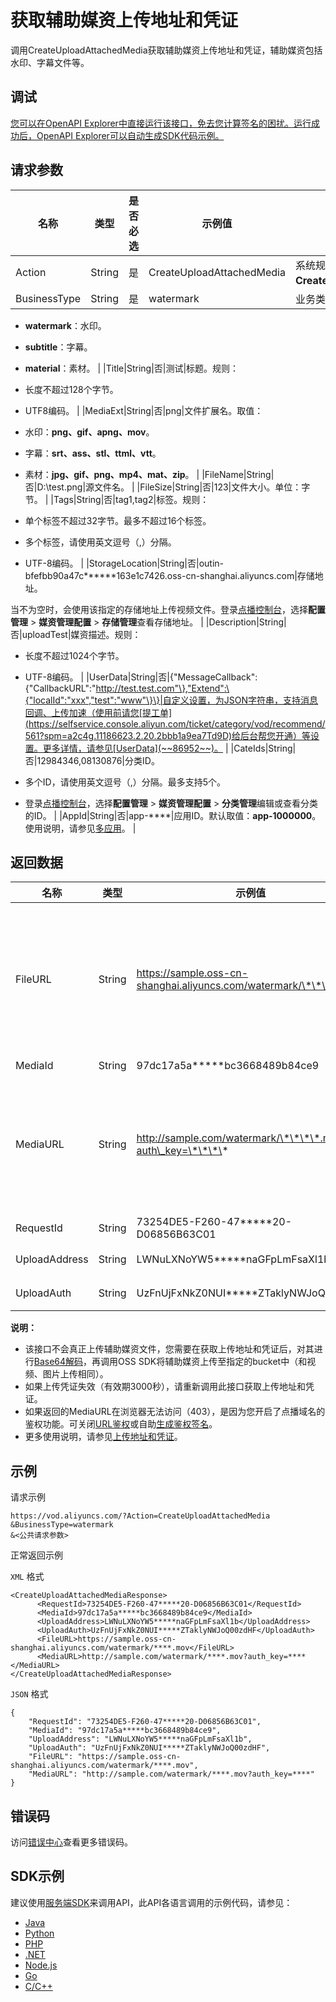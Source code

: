 # 获取辅助媒资上传地址和凭证

调用CreateUploadAttachedMedia获取辅助媒资上传地址和凭证，辅助媒资包括水印、字幕文件等。

## 调试

[您可以在OpenAPI Explorer中直接运行该接口，免去您计算签名的困扰。运行成功后，OpenAPI Explorer可以自动生成SDK代码示例。](https://api.aliyun.com/#product=vod&api=CreateUploadAttachedMedia&type=RPC&version=2017-03-21)

## 请求参数

|名称|类型|是否必选|示例值|描述|
|--|--|----|---|--|
|Action|String|是|CreateUploadAttachedMedia|系统规定参数。取值：**CreateUploadAttachedMedia**。 |
|BusinessType|String|是|watermark|业务类型。取值：

 -   **watermark**：水印。
-   **subtitle**：字幕。
-   **material**：素材。 |
|Title|String|否|测试|标题。规则：

 -   长度不超过128个字节。
-   UTF8编码。 |
|MediaExt|String|否|png|文件扩展名。取值：

 -   水印：**png、gif、apng、mov**。
-   字幕：**srt、ass、stl、ttml、vtt**。
-   素材：**jpg、gif、png、mp4、mat、zip**。 |
|FileName|String|否|D:\\test.png|源文件名。 |
|FileSize|String|否|123|文件大小。单位：字节。 |
|Tags|String|否|tag1,tag2|标签。规则：

 -   单个标签不超过32字节。最多不超过16个标签。
-   多个标签，请使用英文逗号（,）分隔。
-   UTF-8编码。 |
|StorageLocation|String|否|outin-bfefbb90a47c\*\*\*\*\*\*163e1c7426.oss-cn-shanghai.aliyuncs.com|存储地址。

 当不为空时，会使用该指定的存储地址上传视频文件。登录[点播控制台](https://vod.console.aliyun.com/?spm=a2c4g.11186623.2.15.6948257eaZ4m54#/vod/settings/censored)，选择**配置管理** \> **媒资管理配置** \> **存储管理**查看存储地址。 |
|Description|String|否|uploadTest|媒资描述。规则：

 -   长度不超过1024个字节。
-   UTF-8编码。 |
|UserData|String|否|\{"MessageCallback":\{"CallbackURL":"http://test.test.com"\},"Extend":\{"localId":"xxx","test":"www"\}\}|自定义设置，为JSON字符串，支持消息回调、上传加速（使用前请您[提工单](https://selfservice.console.aliyun.com/ticket/category/vod/recommend/561?spm=a2c4g.11186623.2.20.2bbb1a9ea7Td9D)给后台帮您开通）等设置。更多详情，请参见[UserData](~~86952~~)。 |
|CateIds|String|否|12984346,08130876|分类ID。

 -   多个ID，请使用英文逗号（,）分隔。最多支持5个。
-   登录[点播控制台](https://vod.console.aliyun.com/?spm=a2c4g.11186623.2.15.6948257eaZ4m54#/vod/settings/censored)，选择**配置管理** \> **媒资管理配置** \> **分类管理**编辑或查看分类的ID。 |
|AppId|String|否|app-\*\*\*\*|应用ID。默认取值：**app-1000000**。使用说明，请参见[多应用](~~113600~~)。 |

## 返回数据

|名称|类型|示例值|描述|
|--|--|---|--|
|FileURL|String|https://sample.oss-cn-shanghai.aliyuncs.com/watermark/\*\*\*\*.mov|文件OSS地址（不带鉴权）。添加水印时该地址可做为[添加水印](~~98617~~)接口的入参FileUrl。 |
|MediaId|String|97dc17a5a\*\*\*\*\*bc3668489b84ce9|媒资ID。 |
|MediaURL|String|http://sample.com/watermark/\*\*\*\*.mov?auth\_key=\*\*\*\*|媒资地址。如果配置了CDN域名则返回CDN地址，否则为OSS地址。 |
|RequestId|String|73254DE5-F260-47\*\*\*\*\*20-D06856B63C01|请求ID。 |
|UploadAddress|String|LWNuLXNoYW5\*\*\*\*\*naGFpLmFsaXl1b|上传地址。 |
|UploadAuth|String|UzFnUjFxNkZ0NUI\*\*\*\*\*ZTaklyNWJoQ00zdHF|上传凭证。 |

**说明：**

-   该接口不会真正上传辅助媒资文件，您需要在获取上传地址和凭证后，对其进行[Base64解码](~~55397~~)，再调用OSS SDK将辅助媒资上传至指定的bucket中（和视频、图片上传相同）。
-   如果上传凭证失效（有效期3000秒），请重新调用此接口获取上传地址和凭证。
-   如果返回的MediaURL在浏览器无法访问（403），是因为您开启了点播域名的鉴权功能。可关闭[URL鉴权](~~86090~~)或自助[生成鉴权签名](~~57007~~)。
-   更多使用说明，请参见[上传地址和凭证](~~55397~~)。

## 示例

请求示例

```
https://vod.aliyuncs.com/?Action=CreateUploadAttachedMedia
&BusinessType=watermark
&<公共请求参数>
```

正常返回示例

`XML` 格式

```
<CreateUploadAttachedMediaResponse>
	  <RequestId>73254DE5-F260-47*****20-D06856B63C01</RequestId>
	  <MediaId>97dc17a5a*****bc3668489b84ce9</MediaId>
	  <UploadAddress>LWNuLXNoYW5*****naGFpLmFsaXl1b</UploadAddress>
	  <UploadAuth>UzFnUjFxNkZ0NUI*****ZTaklyNWJoQ00zdHF</UploadAuth>
	  <FileURL>https://sample.oss-cn-shanghai.aliyuncs.com/watermark/****.mov</FileURL>
	  <MediaURL>http://sample.com/watermark/****.mov?auth_key=****</MediaURL>
</CreateUploadAttachedMediaResponse>
```

`JSON` 格式

```
{
    "RequestId": "73254DE5-F260-47*****20-D06856B63C01",
    "MediaId": "97dc17a5a*****bc3668489b84ce9",
    "UploadAddress": "LWNuLXNoYW5*****naGFpLmFsaXl1b",
    "UploadAuth": "UzFnUjFxNkZ0NUI*****ZTaklyNWJoQ00zdHF",
    "FileURL": "https://sample.oss-cn-shanghai.aliyuncs.com/watermark/****.mov",
    "MediaURL": "http://sample.com/watermark/****.mov?auth_key=****"
}
```

## 错误码

访问[错误中心](https://error-center.aliyun.com/status/product/vod)查看更多错误码。

## SDK示例

建议使用[服务端SDK](~~101789~~)来调用API，此API各语言调用的示例代码，请参见：

-   [Java](~~61063~~)
-   [Python](~~61054~~)
-   [PHP](~~61069~~)
-   [.NET](~~84750~~)
-   [Node.js](~~101396~~)
-   [Go](~~101411~~)
-   [C/C++](~~101261~~)

